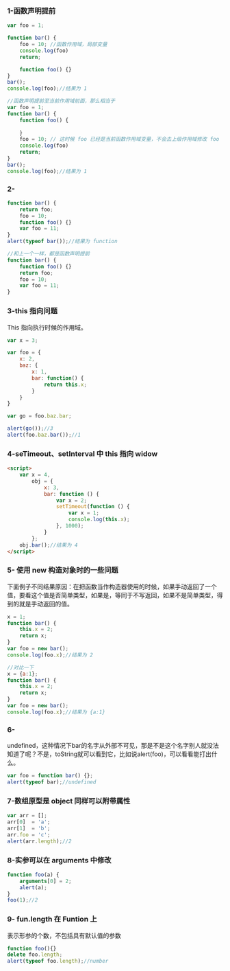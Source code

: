 ### 1-函数声明提前

```javascript
var foo = 1;

function bar() {
    foo = 10; //函数作用域，局部变量
    console.log(foo)
    return;

    function foo() {}
}
bar();
console.log(foo);//结果为 1

//函数声明提前至当前作用域前面，那么相当于
var foo = 1;
function bar() {
    function foo() {
      
    }
    foo = 10; // 这时候 foo 已经是当前函数作用域变量，不会去上级作用域修改 foo
    console.log(foo)
    return;
}
bar();
console.log(foo);//结果为 1
```

### 2-

```javascript
function bar() {
    return foo;
    foo = 10;
    function foo() {}
    var foo = 11;
}
alert(typeof bar());//结果为 function

//和上一个一样，都是函数声明提前
function bar() {
  	function foo() {}
    return foo;
    foo = 10;
    var foo = 11;
}
```

### 3-this 指向问题

This 指向执行时候的作用域。

```javascript
var x = 3;

var foo = {
    x: 2,
    baz: {
        x: 1,
        bar: function() {
            return this.x;
        }
    }
}

var go = foo.baz.bar;

alert(go());//3
alert(foo.baz.bar());//1
```

### 4-seTimeout、setInterval 中 this 指向 widow

```html
<script>
	var x = 4,
        obj = {
            x: 3,
            bar: function () {
                var x = 2;
                setTimeout(function () {
                    var x = 1;
                    console.log(this.x);
                }, 1000);
            }
        };
    obj.bar();//结果为 4 
</script>    

```

### 5- 使用 new 构造对象时的一些问题

下面例子不同结果原因：在把函数当作构造器使用的时候，如果手动返回了一个值，要看这个值是否简单类型，如果是，等同于不写返回，如果不是简单类型，得到的就是手动返回的值。

```javascript
x = 1;
function bar() {
    this.x = 2;
    return x;
}
var foo = new bar();
console.log(foo.x);//结果为 2

//对比一下
x = {a:1};
function bar() {
    this.x = 2;
    return x;
}
var foo = new bar();
console.log(foo.x);//结果为 {a:1}
```

### 6-

undefined，这种情况下bar的名字从外部不可见，那是不是这个名字别人就没法知道了呢？不是，toString就可以看到它，比如说alert(foo)，可以看看能打出什么。

```javascript
var foo = function bar() {};
alert(typeof bar);//undefined
```

### 7-数组原型是 object 同样可以附带属性

```javascript
var arr = [];
arr[0]  = 'a';
arr[1]  = 'b';
arr.foo = 'c';
alert(arr.length);//2
```

### 8-实参可以在 arguments 中修改

```javascript
function foo(a) {
    arguments[0] = 2;
    alert(a);
}
foo(1);//2
```

### 9- fun.length 在 Funtion 上

表示形参的个数，不包括具有默认值的参数

```javascript
function foo(){}
delete foo.length;
alert(typeof foo.length);//number
```